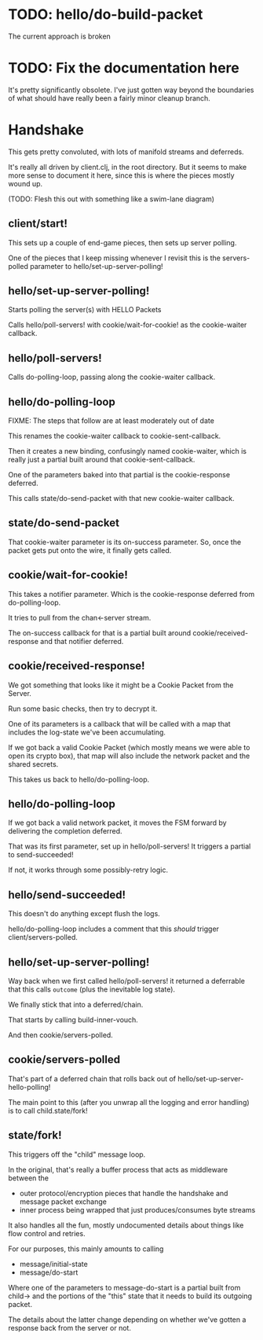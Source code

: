 # TODO: hello/do-build-packet

The current approach is broken

# TODO: Fix the documentation here

It's pretty significantly obsolete. I've just gotten way beyond the
boundaries of what should have really been a fairly minor cleanup branch.

# Handshake

This gets pretty convoluted, with lots of manifold streams and deferreds.

It's really all driven by client.clj, in the root directory. But it seems to
make more sense to document it here, since this is where the pieces mostly
wound up.

(TODO: Flesh this out with something like a swim-lane diagram)

## client/start!

This sets up a couple of end-game pieces, then sets up server polling.

One of the pieces that I keep missing whenever I revisit this is the
servers-polled parameter to hello/set-up-server-polling!

## hello/set-up-server-polling!

Starts polling the server(s) with HELLO Packets

Calls hello/poll-servers! with cookie/wait-for-cookie! as the cookie-waiter
callback.

## hello/poll-servers!

Calls do-polling-loop, passing along the cookie-waiter callback.

## hello/do-polling-loop

FIXME: The steps that follow are at least moderately out of date

This renames the cookie-waiter callback to cookie-sent-callback.

Then it creates a new binding, confusingly named cookie-waiter,
which is really just a partial built around that cookie-sent-callback.

One of the parameters baked into that partial is the cookie-response
deferred.

This calls state/do-send-packet with that new cookie-waiter callback.

## state/do-send-packet

That cookie-waiter parameter is its on-success parameter. So, once the
packet gets put onto the wire, it finally gets called.

## cookie/wait-for-cookie!

This takes a notifier parameter. Which is the cookie-response deferred
from do-polling-loop.

It tries to pull from the chan<-server stream.

The on-success callback for that is a partial built around
cookie/received-response and that notifier deferred.

## cookie/received-response!

We got something that looks like it might be a Cookie Packet from the
Server.

Run some basic checks, then try to decrypt it.

One of its parameters is a callback that will be called with a map
that includes the log-state we've been accumulating.

If we got back a valid Cookie Packet (which mostly means we were
able to open its crypto box), that map will also include
the network packet and the shared secrets.

This takes us back to hello/do-polling-loop.

## hello/do-polling-loop

If we got back a valid network packet, it moves the FSM forward by
delivering the completion deferred.

That was its first parameter, set up in hello/poll-servers! It
triggers a partial to send-succeeded!

If not, it works through some possibly-retry logic.

## hello/send-succeeded!

This doesn't do anything except flush the logs.

hello/do-polling-loop includes a comment that this
*should* trigger client/servers-polled.

## hello/set-up-server-polling!

Way back when we first called hello/poll-servers! it returned
a deferrable that this calls `outcome` (plus the inevitable log
state).

We finally stick that into a deferred/chain.

That starts by calling build-inner-vouch.

And then cookie/servers-polled.

## cookie/servers-polled

That's part of a deferred chain that rolls back out of
hello/set-up-server-hello-polling!

The main point to this (after you unwrap all the logging
and error handling) is to call child.state/fork!

## state/fork!

This triggers off the "child" message loop.

In the original, that's really a buffer process that acts
as middleware between the

* outer protocol/encryption pieces
  that handle the handshake and message packet exchange
* inner process being wrapped that just produces/consumes
  byte streams

It also handles all the fun, mostly undocumented details
about things like flow control and retries.

For our purposes, this mainly amounts to calling

* message/initial-state
* message/do-start

Where one of the parameters to message-do-start is a
partial built from child-> and the portions of the
"this" state that it needs to build its outgoing
packet.

The details about the latter change depending on whether
we've gotten a response back from the server or not.

